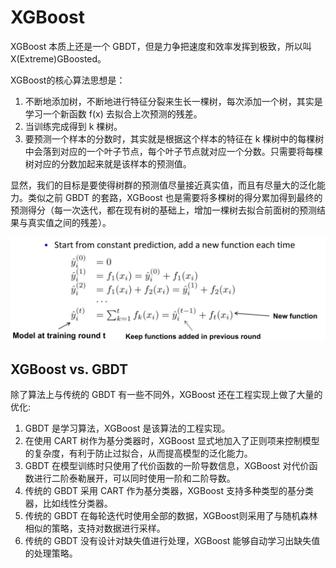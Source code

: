 # XGBoost

XGBoost 本质上还是一个 GBDT，但是力争把速度和效率发挥到极致，所以叫 X(Extreme)GBoosted。

XGBoost的核心算法思想是：

1. 不断地添加树，不断地进行特征分裂来生长一棵树，每次添加一个树，其实是学习一个新函数 f(x) 去拟合上次预测的残差。
2. 当训练完成得到 k 棵树。
3. 要预测一个样本的分数时，其实就是根据这个样本的特征在 k 棵树中的每棵树中会落到对应的一个叶子节点，每个叶子节点就对应一个分数。只需要将每棵树对应的分数加起来就是该样本的预测值。

显然，我们的目标是要使得树群的预测值尽量接近真实值，而且有尽量大的泛化能力。类似之前 GBDT 的套路，XGBoost 也是需要将多棵树的得分累加得到最终的预测得分（每一次迭代，都在现有树的基础上，增加一棵树去拟合前面树的预测结果与真实值之间的残差）。

<img src="figures/image-20210218191423806.png" alt="image-20210218191423806" style="zoom:50%;" />



## XGBoost vs. GBDT

除了算法上与传统的 GBDT 有一些不同外，XGBoost 还在工程实现上做了大量的优化:

1. GBDT 是学习算法，XGBoost 是该算法的工程实现。
2. 在使用 CART 树作为基分类器时，XGBoost 显式地加入了正则项来控制模型的复杂度，有利于防止过拟合，从而提高模型的泛化能力。
3. GBDT 在模型训练时只使用了代价函数的一阶导数信息，XGBoost 对代价函数进行二阶泰勒展开，可以同时使用一阶和二阶导数。
4. 传统的 GBDT 采用 CART 作为基分类器，XGBoost 支持多种类型的基分类器，比如线性分类器。
5. 传统的 GBDT 在每轮迭代时使用全部的数据，XGBoost则采用了与随机森林相似的策略，支持对数据进行采样。
6. 传统的 GBDT 没有设计对缺失值进行处理，XGBoost 能够自动学习出缺失值的处理策略。
